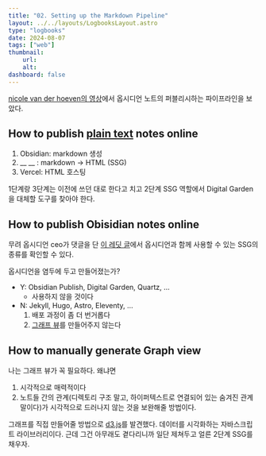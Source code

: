 ```yaml
---
title: "02. Setting up the Markdown Pipeline"
layout: ../../layouts/LogbooksLayout.astro
type: "logbooks"
date: 2024-08-07
tags: ["web"]
thumbnail:
	url:
	alt:
dashboard: false
---
```

[nicole van der hoeven의 영상](https://youtu.be/6s6DT1yN4dw?t=128)에서 옵시디언 노트의 퍼블리시하는 파이프라인을 보았다.

## How to publish [plain text](https://en.wikipedia.org/wiki/Plain_text) notes online
1. Obsidian: markdown 생성
2. __ __ : markdown -> HTML (SSG)
3. Vercel: HTML 호스팅

1단계랑 3단계는 이전에 쓰던 대로 한다고 치고 2단계 SSG 역할에서 Digital Garden을 대체할 도구를 찾아야 한다.

## How to publish Obisidian notes online
무려 옵시디언 ceo가 댓글을 단 [이 레딧 글](https://www.reddit.com/r/ObsidianMD/comments/16e5jek/best_way_to_selfhost_obsidian_publish/)에서 옵시디언과 함께 사용할 수 있는 SSG의 종류를 확인할 수 있다.

옵시디언을 염두에 두고 만들어졌는가?
- Y: Obsidian Publish, Digital Garden, Quartz, …
	- 사용하지 않을 것이다
- N: Jekyll, Hugo, Astro, Eleventy, …
	1. 배포 과정이 좀 더 번거롭다
	2. [그래프 뷰](https://notes.nicolevanderhoeven.com/obsidian-playbook/Obsidian+Plugins/Core+Plugins/Graph+view)를 만들어주지 않는다

## How to manually generate Graph view
나는 그래프 뷰가 꼭 필요하다. 왜냐면
1. 시각적으로 매력적이다
2. 노트들 간의 관계(디렉토리 구조 말고, 하이퍼텍스트로 연결되어 있는 숨겨진 관계 말이다)가 시각적으로 드러나지 않는 것을 보완해줄 방법이다.

그래프를 직접 만들어줄 방법으로 [d3.js](https://d3js.org/what-is-d3)를 발견했다. 데이터를 시각화하는 자바스크립트 라이브러리이다. 근데 그건 아무래도 곁다리니까 일단 제쳐두고 얼른 2단계 SSG를 채우자.